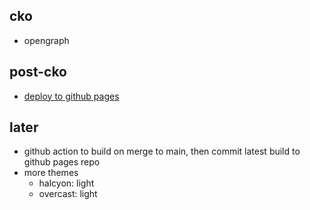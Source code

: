 ## cko

- opengraph

## post-cko

- [deploy to github pages](https://github.com/gregrickaby/nextjs-github-pages)

## later

- github action to build on merge to main, then commit latest build to github pages repo
- more themes
  - halcyon: light
  - overcast: light

